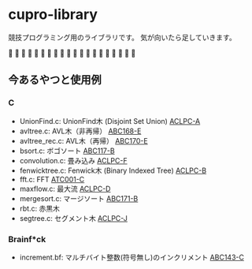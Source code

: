 # cupro-library
競技プログラミング用のライブラリです。
気が向いたら足していきます。

:sushi: :sushi: :sushi: :sushi: :sushi: :sushi: :sushi: :sushi: :sushi: :sushi:
:sushi: :sushi: :sushi: :sushi: :sushi: :sushi: :sushi: :sushi: :sushi: :sushi:

## 今あるやつと使用例
### C

- UnionFind.c: UnionFind木 (Disjoint Set Union) 
  [ACLPC-A](https://atcoder.jp/contests/practice2/submissions/16756037 "ACLPC-A")
- avltree.c: AVL木（非再帰）
  [ABC168-E](https://atcoder.jp/contests/abc168/submissions/18408309 "ABC168-E")
- avltree_rec.c: AVL木（再帰）
  [ABC170-E](https://atcoder.jp/contests/abc170/submissions/18486172 "ABC170-E")
- bsort.c: ボゴソート
  [ABC117-B](https://atcoder.jp/contests/abc117/submissions/18804127 "ABC117-B")
- convolution.c: 畳み込み
  [ACLPC-F](https://atcoder.jp/contests/practice2/submissions/16657155 "ACLPC-F")
- fenwicktree.c: Fenwick木 (Binary Indexed Tree)
  [ACLPC-B](https://atcoder.jp/contests/practice2/submissions/18799662 "ACLPC-B")
- fft.c: FFT
  [ATC001-C](https://atcoder.jp/contests/atc001/submissions/14057374 "ATC001-C")
- maxflow.c: 最大流
  [ACLPC-D](https://atcoder.jp/contests/practice2/submissions/17062477 "ACLPC-D")
- mergesort.c: マージソート
  [ABC171-B](https://atcoder.jp/contests/abc171/submissions/18804407 "ABC171-B")
- rbt.c: 赤黒木
- segtree.c: セグメント木
  [ACLPC-J](https://atcoder.jp/contests/practice2/submissions/16791514 "ACLPC-J")

### Brainf*ck

- increment.bf: マルチバイト整数(符号無し)のインクリメント
  [ABC143-C](https://atcoder.jp/contests/abc143/submissions/18804658 "ABC143-C")
